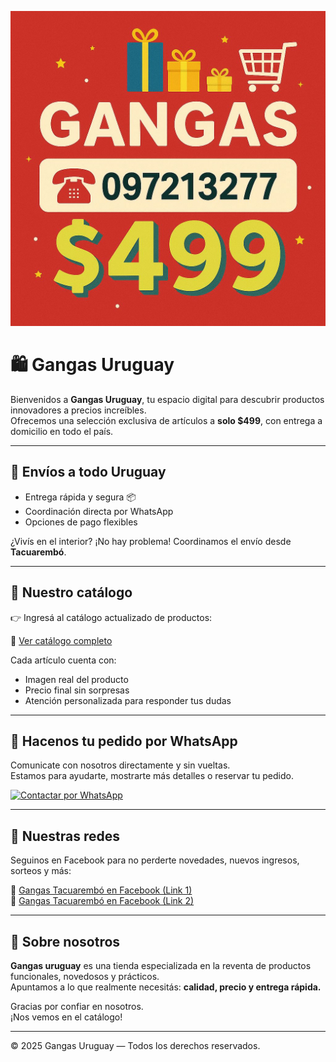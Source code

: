 ![Gangas Uruguay Logo](logo.png.jpg)

# 🛍️ Gangas Uruguay

Bienvenidos a **Gangas Uruguay**, tu espacio digital para descubrir productos innovadores a precios increíbles.  
Ofrecemos una selección exclusiva de artículos a **solo $499**, con entrega a domicilio en todo el país.

---

## 🚚 Envíos a todo Uruguay

- Entrega rápida y segura 📦  
- Coordinación directa por WhatsApp  
- Opciones de pago flexibles  

¿Vivís en el interior? ¡No hay problema! Coordinamos el envío desde **Tacuarembó**.

---

## 🛒 Nuestro catálogo

👉 Ingresá al catálogo actualizado de productos:

📂 [Ver catálogo completo](./catalogo.html)

Cada artículo cuenta con:

- Imagen real del producto  
- Precio final sin sorpresas  
- Atención personalizada para responder tus dudas  

---

## 📲 Hacenos tu pedido por WhatsApp

Comunicate con nosotros directamente y sin vueltas.  
Estamos para ayudarte, mostrarte más detalles o reservar tu pedido.

[![Contactar por WhatsApp](https://img.shields.io/badge/Enviar%20mensaje-25D366?style=for-the-badge&logo=whatsapp&logoColor=white)](https://wa.me/59897213277)

---

## 📸 Nuestras redes

Seguinos en Facebook para no perderte novedades, nuevos ingresos, sorteos y más:

🔗 [Gangas Tacuarembó en Facebook (Link 1)](https://www.facebook.com/share/1CC7dQUoXw/?mibextid=wwXIfr)  
🔗 [Gangas Tacuarembó en Facebook (Link 2)](https://www.facebook.com/share/1BmVUB7oPt/?mibextid=wwXIfr)

---

## 🧾 Sobre nosotros

**Gangas uruguay** es una tienda especializada en la reventa de productos funcionales, novedosos y prácticos.  
Apuntamos a lo que realmente necesitás: **calidad, precio y entrega rápida.**

Gracias por confiar en nosotros.  
¡Nos vemos en el catálogo!

---

© 2025 Gangas Uruguay — Todos los derechos reservados.